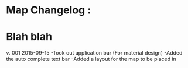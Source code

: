 # Map Changelog :
# Blah blah

v. 001 2015-09-15
  -Took out application bar (For material design)
  -Added the auto complete text bar
  -Added a layout for the map to be placed in
  

